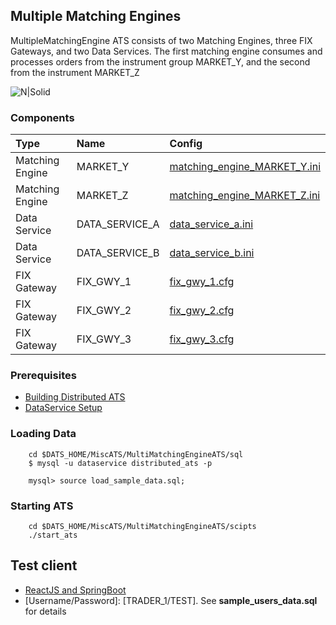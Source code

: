 ## Multiple Matching Engines

MultipleMatchingEngine ATS consists of two Matching Engines, three FIX Gateways, and two Data Services.
The first matching engine consumes and processes orders from the instrument group MARKET_Y, and the second from the instrument MARKET_Z

![N|Solid](https://raw.githubusercontent.com/mkipnis/DistributedATS/master/docs/Diagrams/BasicATS.png?raw=true)


### Components

| Type | Name     | Config                |
| :-------- | :------- | :------------------------- |
| Matching Engine | MARKET_Y | [matching_engine_MARKET_Y.ini](https://github.com/mkipnis/DistributedATS/blob/master/MiscATS/MultiMatchingEngineATS/config/matching_engine_MARKET_Y.ini) |
| Matching Engine | MARKET_Z | [matching_engine_MARKET_Z.ini](https://github.com/mkipnis/DistributedATS/blob/master/MiscATS/MultiMatchingEngineATS/config/matching_engine_MARKET_Z.ini) |
| Data Service | DATA_SERVICE_A | [data_service_a.ini](https://github.com/mkipnis/DistributedATS/blob/master/MiscATS/MultiMatchingEngineATS/config/data_service_a.ini) |
| Data Service | DATA_SERVICE_B | [data_service_b.ini](https://github.com/mkipnis/DistributedATS/blob/master/MiscATS/MultiMatchingEngineATS/config/data_service_b.ini) |
| FIX Gateway | FIX_GWY_1 | [fix_gwy_1.cfg](https://github.com/mkipnis/DistributedATS/blob/master/MiscATS/MultiMatchingEngineATS/config/fix_gwy_1.cfg) |
| FIX Gateway | FIX_GWY_2 | [fix_gwy_2.cfg](https://github.com/mkipnis/DistributedATS/blob/master/MiscATS/MultiMatchingEngineATS/config/fix_gwy_2.cfg) |
| FIX Gateway | FIX_GWY_3 | [fix_gwy_3.cfg](https://github.com/mkipnis/DistributedATS/blob/master/MiscATS/MultiMatchingEngineATS/config/fix_gwy_3.cfg) |


### Prerequisites
- [Building Distributed ATS](https://github.com/mkipnis/DistributedATS#Building-Distributed-ATS)
- [DataService Setup](https://github.com/mkipnis/DistributedATS/tree/master/DataService/sql/mysql)

### Loading Data
```
    cd $DATS_HOME/MiscATS/MultiMatchingEngineATS/sql
    $ mysql -u dataservice distributed_ats -p

    mysql> source load_sample_data.sql;
```

### Starting ATS

```
    cd $DATS_HOME/MiscATS/MultiMatchingEngineATS/scipts
    ./start_ats
```

## Test client
- [ReactJS and SpringBoot ](https://github.com/mkipnis/DistributedATS/tree/master/misc_clients/spring_reactjs)
- [Username/Password]: [TRADER_1/TEST].  See **sample_users_data.sql** for details
